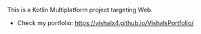 This is a Kotlin Multiplatform project targeting Web.

* Check my portfolio: https://vishalx4.github.io/VishalsPortfolio/
